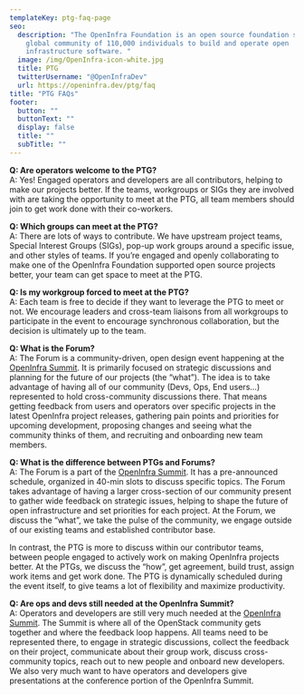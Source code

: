 ```yaml
---
templateKey: ptg-faq-page
seo:
  description: "The OpenInfra Foundation is an open source foundation supporting a
    global community of 110,000 individuals to build and operate open
    infrastructure software. "
  image: /img/OpenInfra-icon-white.jpg
  title: PTG
  twitterUsername: "@OpenInfraDev"
  url: https://openinfra.dev/ptg/faq
title: "PTG FAQs"
footer:
  button: ""
  buttonText: ""
  display: false
  title: ""
  subTitle: ""
---
```


**Q: Are operators welcome to the PTG?**<br>
A: Yes! Engaged operators and developers are all contributors, helping to make our projects better. If the teams, workgroups or SIGs they are involved with are taking the opportunity to meet at the PTG, all team members should join to get work done with their co-workers.
 

**Q: Which groups can meet at the PTG?**<br>
A: There are lots of ways to contribute. We have upstream project teams, Special Interest Groups (SIGs), pop-up work groups around a specific issue, and other styles of teams. If you’re engaged and openly collaborating to make one of the OpenInfra Foundation supported open source projects better, your team can get space to meet at the PTG. 
 

**Q: Is my workgroup forced to meet at the PTG?**<br>
A: Each team is free to decide if they want to leverage the PTG to meet or not. We encourage leaders and cross-team liaisons from all workgroups to participate in the event to encourage synchronous collaboration, but the decision is ultimately up to the team.

**Q: What is the Forum?**<br>
A: The Forum is a community-driven, open design event happening at the [OpenInfra Summit](https://www.openinfra.dev/summit/). It is primarily focused on strategic discussions and planning for the future of our projects (the “what”). The idea is to take advantage of having all of our community (Devs, Ops, End users…) represented to hold cross-community discussions there. That means getting feedback from users and operators over specific projects in the latest OpenInfra project releases, gathering pain points and priorities for upcoming development, proposing changes and seeing what the community thinks of them, and recruiting and onboarding new team members.

**Q: What is the difference between PTGs and Forums?**<br>
A: The Forum is a part of the [OpenInfra Summit](https://www.openinfra.dev/summit/). It has a pre-announced schedule, organized in 40-min slots to discuss specific topics. The Forum takes advantage of having a larger cross-section of our community present to gather wide feedback on strategic issues, helping to shape the future of open infrastructure and set priorities for each project. At the Forum, we discuss the “what”, we take the pulse of the community, we engage outside of our existing teams and established contributor base.

In contrast, the PTG is more to discuss within our contributor teams, between people engaged to actively work on making OpenInfra projects better. At the PTGs, we discuss the “how”, get agreement, build trust, assign work items and get work done. The PTG is dynamically scheduled during the event itself, to give teams a lot of flexibility and maximize productivity.
 

**Q: Are ops and devs still needed at the OpenInfra Summit?**<br>
A: Operators and developers are still very much needed at the [OpenInfra Summit](https://www.openinfra.dev/summit/). The Summit is where all of the OpenStack community gets together and where the feedback loop happens. All teams need to be represented there, to engage in strategic discussions, collect the feedback on their project, communicate about their group work, discuss cross-community topics, reach out to new people and onboard new developers. We also very much want to have operators and developers give presentations at the conference portion of the OpenInfra Summit.